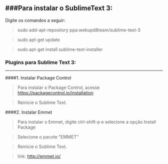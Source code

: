 ###Para instalar o SublimeText 3:
------------------------------

Digite os comandos a seguir:

> sudo add-apt-repository ppa:webupd8team/sublime-text-3

> sudo apt-get update

> sudo apt-get install sublime-text-installer

### Plugins para Sublime Text 3:
----------------------------

####1. Instalar Package Control
> Para instalar o Package Control, acesse https://packagecontrol.io/installation

> Reinicie o Sublime Text.

####2. Instalar Emmet
> Para instalar o Emmet, digite ctrl-shift-p e selecione a opção Install Package

> Selecione o pacote "EMMET"

> Reinicie o Sublime Text.

> link: http://emmet.io/
